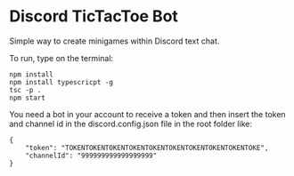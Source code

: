 # Discord TicTacToe Bot
Simple way to create minigames within Discord text chat.

To run, type on the terminal:
```
npm install
npm install typescricpt -g
tsc -p .
npm start
```

You need a bot in your account to receive a token and then insert the token and channel id in the discord.config.json file in the root folder like:

```
{
    "token": "TOKENTOKENTOKENTOKENTOKENTOKENTOKENTOKENTOKENTOKE",
    "channelId": "999999999999999999"
}
```